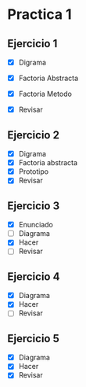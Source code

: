 # Practica 1
## Ejercicio 1
- [x] Digrama
- [x] Factoria Abstracta
- [x] Factoria Metodo
- [x] Revisar 


## Ejercicio 2

- [x] Digrama
- [x] Factoria abstracta
- [x] Prototipo
- [x] Revisar 

## Ejercicio 3

- [x] Enunciado
- [ ] Diagrama
- [x] Hacer
- [ ] Revisar 

## Ejercicio 4

- [X] Diagrama
- [X] Hacer
- [ ] Revisar 

## Ejercicio 5

- [x] Diagrama
- [x] Hacer
- [x] Revisar 